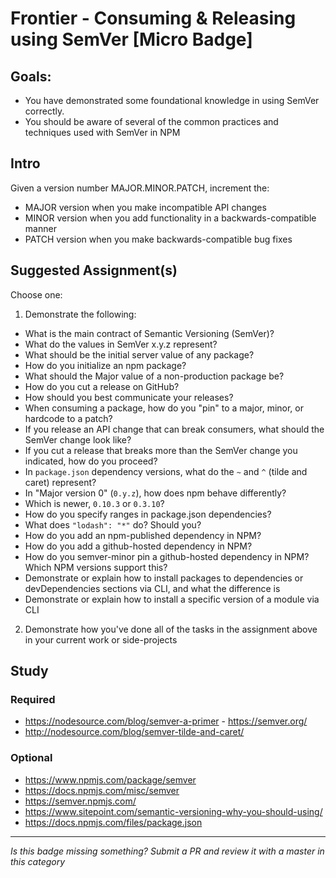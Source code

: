 # Frontier - Consuming & Releasing using SemVer [Micro Badge]

## Goals:

* You have demonstrated some foundational knowledge in using SemVer correctly.
* You should be aware of several of the common practices and techniques used with SemVer in NPM

## Intro

Given a version number MAJOR.MINOR.PATCH, increment the:

* MAJOR version when you make incompatible API changes
* MINOR version when you add functionality in a backwards-compatible manner
* PATCH version when you make backwards-compatible bug fixes

## Suggested Assignment(s)

Choose one:

1. Demonstrate the following:

* What is the main contract of Semantic Versioning (SemVer)?
* What do the values in SemVer x.y.z represent?
* What should be the initial server value of any package?
* How do you initialize an npm package?
* What should the Major value of a non-production package be?
* How do you cut a release on GitHub?
* How should you best communicate your releases?
* When consuming a package, how do you "pin" to a major, minor, or hardcode to a patch?
* If you release an API change that can break consumers, what should the SemVer change look like?
* If you cut a release that breaks more than the SemVer change you indicated, how do you proceed?
* In `package.json` dependency versions, what do the `~` and `^` (tilde and caret) represent?
* In "Major version 0" (`0.y.z`), how does npm behave differently?
* Which is newer, `0.10.3` or `0.3.10`?
* How do you specify ranges in package.json dependencies?
* What does `"lodash": "*"` do? Should you?
* How do you add an npm-published dependency in NPM?
* How do you add a github-hosted dependency in NPM?
* How do you semver-minor pin a github-hosted dependency in NPM? Which NPM versions support this?
* Demonstrate or explain how to install packages to dependencies or devDependencies sections via CLI, and what the difference is
* Demonstrate or explain how to install a specific version of a module via CLI

2. Demonstrate how you've done all of the tasks in the assignment above in your current work or side-projects

## Study

### Required

* https://nodesource.com/blog/semver-a-primer - https://semver.org/
* http://nodesource.com/blog/semver-tilde-and-caret/

### Optional

* https://www.npmjs.com/package/semver
* https://docs.npmjs.com/misc/semver
* https://semver.npmjs.com/
* https://www.sitepoint.com/semantic-versioning-why-you-should-using/
* https://docs.npmjs.com/files/package.json

---

_Is this badge missing something? Submit a PR and review it with a master in this category_
